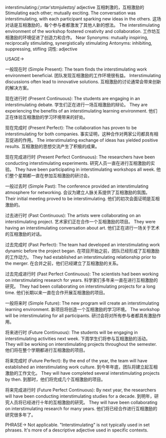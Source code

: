 interstimulating:/ˌɪntərˈstɪmjʊleɪtɪŋ/
adjective
互相刺激的，互相激励的
Stimulating each other; mutually exciting.
The conversation was interstimulating, with each participant sparking new ideas in the others.  这场对话是互相激励的，每个参与者都激发了其他人新的想法。
The interstimulating environment of the workshop fostered creativity and collaboration.  工作坊互相激励的环境促进了创造力和合作。
Near Synonyms: mutually inspiring, reciprocally stimulating, synergistically stimulating
Antonyms:  inhibiting, suppressing, stifling
词性: adjective


USAGE->

一般现在时 (Simple Present):
The team finds the interstimulating work environment beneficial.  团队发现互相激励的工作环境很有益。
Interstimulating discussions often lead to innovative solutions.  互相激励的讨论通常会带来创新的解决方案。

现在进行时 (Present Continuous):
The students are engaging in an interstimulating debate.  学生们正在进行一场互相激励的辩论。
They are experiencing the benefits of an interstimulating learning environment.  他们正在体验互相激励的学习环境带来的好处。


现在完成时 (Present Perfect):
The collaboration has proven to be interstimulating for both companies.  事实证明，这种合作对两家公司都具有相互促进的作用。
The interstimulating exchange of ideas has yielded positive results.  互相激励的思想交流产生了积极的成果。


现在完成进行时 (Present Perfect Continuous):
The researchers have been conducting interstimulating experiments.  研究人员一直在进行互相激励的实验。
They have been participating in interstimulating workshops all week.  他们整个星期都一直在参加互相激励的研讨会。


一般过去时 (Simple Past):
The conference provided an interstimulating atmosphere for networking.  会议为建立人脉关系提供了互相激励的氛围。
Their initial meeting proved to be interstimulating. 他们的初次会面证明是互相激励的。


过去进行时 (Past Continuous):
The artists were collaborating on an interstimulating project.  艺术家们正在合作一个互相激励的项目。
They were having an interstimulating conversation about art.  他们正在进行一场关于艺术的互相激励的对话。


过去完成时 (Past Perfect):
The team had developed an interstimulating work dynamic before the project began.  在项目开始之前，团队已经形成了互相激励的工作动力。
They had established an interstimulating relationship prior to the merger.  在合并之前，他们已经建立了互相激励的关系。


过去完成进行时 (Past Perfect Continuous):
The scientists had been working on interstimulating research for years.  科学家们多年来一直在进行互相激励的研究。
They had been collaborating on interstimulating projects for a long time.  他们长期以来一直在合作开展互相激励的项目。


一般将来时 (Simple Future):
The new program will create an interstimulating learning environment. 新项目将创造一个互相激励的学习环境。
The workshop will be interstimulating for all participants.  研讨会将对所有参与者都具有激励作用。


将来进行时 (Future Continuous):
The students will be engaging in interstimulating activities next week.  下周学生们将参与互相激励的活动。
They will be working on interstimulating projects throughout the semester.  他们将在整个学期都进行互相激励的项目。


将来完成时 (Future Perfect):
By the end of the year, the team will have established an interstimulating work culture.  到今年年底，团队将建立起互相激励的工作文化。
They will have completed several interstimulating projects by then.  到那时，他们将完成几个互相激励的项目。


将来完成进行时 (Future Perfect Continuous):
By next year, the researchers will have been conducting interstimulating studies for a decade.  到明年，研究人员将已经进行十年的互相激励的研究。
They will have been collaborating on interstimulating research for many years.  他们将已经合作进行互相激励的研究很多年了。


PHRASE->
Not applicable.  "Interstimulating" is not typically used in set phrases. It's more of a descriptive adjective used in specific contexts.
